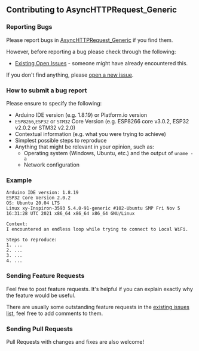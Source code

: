 ## Contributing to AsyncHTTPRequest_Generic

### Reporting Bugs

Please report bugs in [AsyncHTTPRequest_Generic](https://github.com/khoih-prog/AsyncHTTPRequest_Generic/issues/new) if you find them.

However, before reporting a bug please check through the following:

* [Existing Open Issues](https://github.com/khoih-prog/AsyncHTTPRequest_Generic/issues) - someone might have already encountered this.

If you don't find anything, please [open a new issue](https://github.com/khoih-prog/AsyncHTTPRequest_Generic/issues/new).

### How to submit a bug report

Please ensure to specify the following:

* Arduino IDE version (e.g. 1.8.19) or Platform.io version
* `ESP8266`,`ESP32` or `STM32` Core Version (e.g. ESP8266 core v3.0.2, ESP32 v2.0.2 or STM32 v2.2.0)
* Contextual information (e.g. what you were trying to achieve)
* Simplest possible steps to reproduce
* Anything that might be relevant in your opinion, such as:
  * Operating system (Windows, Ubuntu, etc.) and the output of `uname -a`
  * Network configuration


### Example

```
Arduino IDE version: 1.8.19
ESP32 Core Version 2.0.2
OS: Ubuntu 20.04 LTS
Linux xy-Inspiron-3593 5.4.0-91-generic #102-Ubuntu SMP Fri Nov 5 16:31:28 UTC 2021 x86_64 x86_64 x86_64 GNU/Linux

Context:
I encountered an endless loop while trying to connect to Local WiFi.

Steps to reproduce:
1. ...
2. ...
3. ...
4. ...
```

### Sending Feature Requests

Feel free to post feature requests. It's helpful if you can explain exactly why the feature would be useful.

There are usually some outstanding feature requests in the [existing issues list](https://github.com/khoih-prog/AsyncHTTPRequest_Generic/issues?q=is%3Aopen+is%3Aissue+label%3Aenhancement), feel free to add comments to them.

### Sending Pull Requests

Pull Requests with changes and fixes are also welcome!
